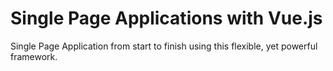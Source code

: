 # Single Page Applications with Vue.js

Single Page Application from start to finish using this flexible, yet powerful framework.
